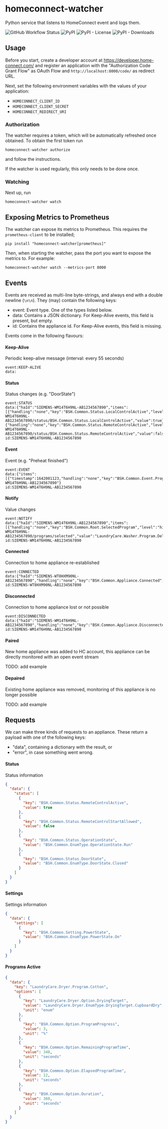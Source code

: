 # homeconnect-watcher

Python service that listens to HomeConnect event and logs them.

![GitHub Workflow Status](https://img.shields.io/github/actions/workflow/status/rogiervandergeer/homeconnect-watcher/ci.yaml?branch=main) 
![PyPI](https://img.shields.io/pypi/v/homeconnect-watcher)
![PyPI - License](https://img.shields.io/pypi/l/homeconnect-watcher)
![PyPI - Downloads](https://img.shields.io/pypi/dm/homeconnect-watcher) 


## Usage

Before you start, create a developer account at https://developer.home-connect.com/ and 
register an application with the "Authorization Code Grant Flow" as OAuth Flow 
and `http://localhost:8000/code/` as redirect URL.

Next, set the following environment variables with the values of your application:
- `HOMECONNECT_CLIENT_ID`
- `HOMECONNECT_CLIENT_SECRET`
- `HOMECONNECT_REDIRECT_URI`

### Authorization

The watcher requires a token, which will be automatically refreshed once obtained. To obtain the first token run
```
homeconnect-watcher authorize
```
and follow the instructions.

If the watcher is used regularly, this only needs to be done once.

### Watching

Next up, run 

```
homeconnect-watcher watch
```

## Exposing Metrics to Prometheus

The watcher can expose its metrics to Prometheus. This requires the `prometheus-client` to be installed;
```shell
pip install "homeconnect-watcher[prometheus]"
```

Then, when starting the watcher, pass the port you want to expose the metrics to. For example:
```shell
homeconnect-watcher watch --metrics-port 8000
```

## Events

Events are received as multi-line byte-strings, and always end with a double newline (`\n\n`). They (may) contain the
following keys:
- event: Event type. One of the types listed below.
- data: Contains a JSON dictionary. For Keep-Alive events, this field is present, but empty.
- id: Contains the appliance id. For Keep-Alive events, this field is missing.

Events come in the following flavours:

#### Keep-Alive

Periodic keep-alive message (interval: every 55 seconds)

```
event:KEEP-ALIVE
data:
```

#### Status

Status changes (e.g. "DoorState")

```
event:STATUS
data:{"haId":"SIEMENS-WM14T6H9NL-AB1234567890","items":[{"handling":"none","key":"BSH.Common.Status.LocalControlActive","level":"hint","timestamp":1676897835,"uri":"/api/homeappliances/SIEMENS-WM14T6H9NL-AB1234567890/status/BSH.Common.Status.LocalControlActive","value":true},{"handling":"none","key":"BSH.Common.Status.RemoteControlActive","level":"hint","timestamp":1676897835,"uri":"/api/homeappliances/SIEMENS-WM14T6H9NL-AB1234567890/status/BSH.Common.Status.RemoteControlActive","value":false}]}
id:SIEMENS-WM14T6H9NL-AB1234567890
```

#### Event

Event (e.g. "Preheat finished")

```
event:EVENT
data:{"items":[{"timestamp":1642001123,"handling":"none","key":"BSH.Common.Event.ProgramFinished","value":"BSH.Common.EnumType.EventPresentState.Present","level":"hint"}],"haId":"SIEMENS-WM14T6H9NL-AB1234567890"}
id:SIEMENS-WM14T6H9NL-AB1234567890
```

#### Notify

Value changes

```
event:NOTIFY
data:{"haId":"SIEMENS-WM14T6H9NL-AB1234567890","items":[{"handling":"none","key":"BSH.Common.Root.SelectedProgram","level":"hint","timestamp":1676897836,"uri":"/api/homeappliances/SIEMENS-WM14T6H9NL-AB1234567890/programs/selected","value":"LaundryCare.Washer.Program.DelicatesSilk"}]}
id:SIEMENS-WM14T6H9NL-AB1234567890
```

#### Connected

Connection to home appliance re-established

```
event:CONNECTED
data:{"haId":"SIEMENS-WT8HXM90NL-AB1234567890","handling":"none","key":"BSH.Common.Appliance.Connected","level":"hint","timestamp":1676897865,"value":true}
id:SIEMENS-WT8HXM90NL-AB1234567890
```

#### Disconnected

Connection to home appliance lost or not possible

```
event:DISCONNECTED
data:{"haId":"SIEMENS-WM14T6H9NL-AB1234567890","handling":"none","key":"BSH.Common.Appliance.Disconnected","level":"hint","timestamp":1676897981,"value":true}
id:SIEMENS-WM14T6H9NL-AB1234567890
```

#### Paired

New home appliance was added to HC account, this appliance can be directly monitored with an open event stream

TODO: add example

#### Depaired

Existing home appliance was removed, monitoring of this appliance is no longer possible

TODO: add example

## Requests

We can make three kinds of requests to an appliance.
These return a payload with one of the following keys:
- "data", containing a dictionary with the result, or
- "error", in case something went wrong.

#### Status

Status information

```json
{
  "data": {
    "status": [
      {
        "key": "BSH.Common.Status.RemoteControlActive",
        "value": true
      },
      {
        "key": "BSH.Common.Status.RemoteControlStartAllowed",
        "value": false
      },
      {
        "key": "BSH.Common.Status.OperationState",
        "value": "BSH.Common.EnumType.OperationState.Run"
      },
      {
        "key": "BSH.Common.Status.DoorState",
        "value": "BSH.Common.EnumType.DoorState.Closed"
      }
    ]
  }
}
```

#### Settings

Settings information

```json
{
  "data": {
    "settings": [
      {
        "key": "BSH.Common.Setting.PowerState",
        "value": "BSH.Common.EnumType.PowerState.On"
      }
    ]
  }
}
```


#### Programs Active

```json
{
  "data": {
    "key": "LaundryCare.Dryer.Program.Cotton",
    "options": [
      {
        "key": "LaundryCare.Dryer.Option.DryingTarget",
        "value": "LaundryCare.Dryer.EnumType.DryingTarget.CupboardDry",
        "unit": "enum"
      },
      {
        "key": "BSH.Common.Option.ProgramProgress",
        "value": 3,
        "unit": "%"
      },
      {
        "key": "BSH.Common.Option.RemainingProgramTime",
        "value": 348,
        "unit": "seconds"
      },
      {
        "key": "BSH.Common.Option.ElapsedProgramTime",
        "value": 12,
        "unit": "seconds"
      },
      {
        "key": "BSH.Common.Option.Duration",
        "value": 360,
        "unit": "seconds"
      }
    ]
  }
}
```
